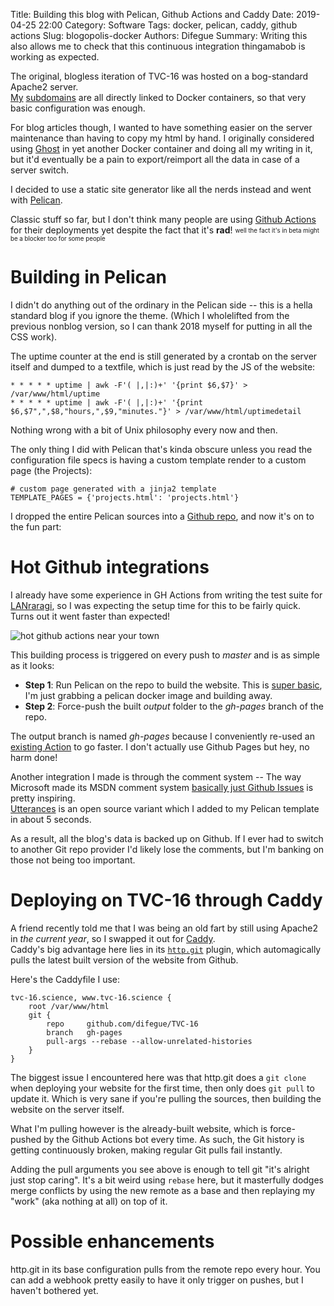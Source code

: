 Title: Building this blog with Pelican, Github Actions and Caddy
Date: 2019-04-25 22:00
Category: Software
Tags: docker, pelican, caddy, github actions
Slug: blogopolis-docker
Authors: Difegue
Summary: Writing this also allows me to check that this continuous integration thingamabob is working as expected.

The original, blogless iteration of TVC-16 was hosted on a bog-standard Apache2 server.  
[My](https://lrr.tvc-16.science) [subdomains](https://diy.tvc-16.science) are all directly linked to Docker containers, so that very basic configuration was enough.  

For blog articles though, I wanted to have something easier on the server maintenance than having to copy my html by hand. I originally considered using [Ghost](https://ghost.org/) in yet another Docker container and doing all my writing in it, but it'd eventually be a pain to export/reimport all the data in case of a server switch.  

I decided to use a static site generator like all the nerds instead and went with [Pelican](https://blog.getpelican.com/).

Classic stuff so far, but I don't think many people are using [Github Actions](https://github.com/features/actions/) for their deployments yet despite the fact that it's **rad**! <sub><sup>well the fact it's in beta might be a blocker too for some people</sup></sub>

# Building in Pelican
I didn't do anything out of the ordinary in the Pelican side -- this is a hella standard blog if you ignore the theme. (Which I wholelifted from the previous nonblog version, so I can thank 2018 myself for putting in all the CSS work).  

The uptime counter at the end is still generated by a crontab on the server itself and dumped to a textfile, which is just read by the JS of the website:

~~~~
* * * * * uptime | awk -F'( |,|:)+' '{print $6,$7}' > /var/www/html/uptime
* * * * * uptime | awk -F'( |,|:)+' '{print $6,$7",",$8,"hours,",$9,"minutes."}' > /var/www/html/uptimedetail
~~~~
Nothing wrong with a bit of Unix philosophy every now and then.  

The only thing I did with Pelican that's kinda obscure unless you read the configuration file specs is having a custom template render to a custom page (the Projects):

~~~~
# custom page generated with a jinja2 template
TEMPLATE_PAGES = {'projects.html': 'projects.html'}
~~~~

I dropped the entire Pelican sources into a [Github repo](https://github.com/Difegue/TVC-16), and now it's on to the fun part:

# Hot Github integrations

I already have some experience in GH Actions from writing the test suite for [LANraragi](https://github.com/Difegue/LANraragi), so I was expecting the setup time for this to be fairly quick. Turns out it went faster than expected!  

![hot github actions near your town]({static}/images/tvc-16-actions.png)  

This building process is triggered on every push to _master_ and is as simple as it looks:

* **Step 1**: Run Pelican on the repo to build the website. This is [super basic](https://github.com/Difegue/TVC-16/tree/master/.github/action-pelican), I'm just grabbing a pelican docker image and building away.
* **Step 2**: Force-push the built _output_ folder to the _gh-pages_ branch of the repo.

The output branch is named _gh-pages_ because I conveniently re-used an [existing Action](https://github.com/JasonEtco/push-to-gh-pages) to go faster. I don't actually use Github Pages but hey, no harm done!

Another integration I made is through the comment system -- The way Microsoft made its MSDN comment system [basically just Github Issues](https://docs.microsoft.com/en-us/teamblog/a-new-feedback-system-is-coming-to-docs) is pretty inspiring.  
[Utterances](https://utteranc.es/) is an open source variant which I added to my Pelican template in about 5 seconds.  

As a result, all the blog's data is backed up on Github. If I ever had to switch to another Git repo provider I'd likely lose the comments, but I'm banking on those not being too important.

# Deploying on TVC-16 through Caddy

A friend recently told me that I was being an old fart by still using Apache2 in _the current year_, so I swapped it out for [Caddy](https://caddyserver.com/).  
Caddy's big advantage here lies in its [`http.git`](https://caddyserver.com/docs/http.git)  plugin, which automagically pulls the latest built version of the website from Github.  

Here's the Caddyfile I use:

~~~~
tvc-16.science, www.tvc-16.science {
    root /var/www/html
    git {
        repo     github.com/difegue/TVC-16
	    branch   gh-pages
        pull-args --rebase --allow-unrelated-histories
    }
}
~~~~

The biggest issue I encountered here was that http.git does a `git clone` when deploying your website for the first time, then only does `git pull` to update it. Which is very sane if you're pulling the sources, then building the website on the server itself.  

What I'm pulling however is the already-built website, which is force-pushed by the Github Actions bot every time. As such, the Git history is getting continuously broken, making regular Git pulls fail instantly.

Adding the pull arguments you see above is enough to tell git "it's alright just stop caring". It's a bit weird using `rebase` here, but it masterfully dodges merge conflicts by using the new remote as a base and then replaying my "work" (aka nothing at all) on top of it.  

# Possible enhancements

http.git in its base configuration pulls from the remote repo every hour. You can add a webhook pretty easily to have it only trigger on pushes, but I haven't bothered yet.  


